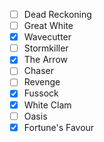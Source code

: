 - [ ] Dead Reckoning
- [ ] Great White
- [x] Wavecutter
- [ ] Stormkiller
- [x] The Arrow
- [ ] Chaser
- [ ] Revenge
- [x] Fussock
- [x] White Clam
- [ ] Oasis
- [x] Fortune's Favour